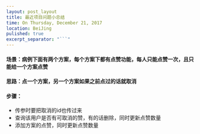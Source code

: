 ```yaml
---
layout: post_layout
title: 最近项目问题小总结
time: On Thursday, December 21, 2017
location: BeiJing
pulished: true
excerpt_separator: "```"
---
```



#### 场景：病例下面有两个方案，每个方案下都有点赞功能，每人只能点赞一次，且只能给一个方案点赞
#### 思路：点一个方案，另一个方案如果之前点过的话就取消
#### 步骤：
- 传参时要把取消的id也传过来
- 查询该用户是否有可取消的赞，有的话删除，同时更新点赞数量
- 添加方案的点赞，同时更新点赞数量